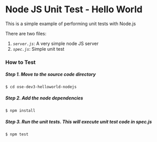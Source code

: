 # Node JS Unit Test - Hello World

This is a simple example of performing unit tests with Node.js

There are two files:

1. *`server.js`*: A very simple node JS server
2. *`spec.js`*: Simple unit test

### How to Test

##### Step 1. Move to the source code directory

```
$ cd ose-dev3-helloworld-nodejs
```

##### Step 2. Add the node dependencies

```
$ npm install
```

##### Step 3. Run the unit tests. This will execute unit test code in spec.js

```
$ npm test
```